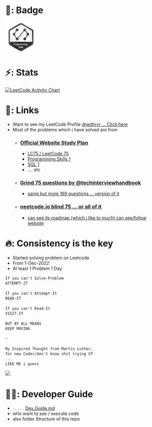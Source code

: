 # 💪: Badge

<img width="100" alt="programming-skills-1 gif badge" src="./screenshots/programming-skills-1/gif.gif" />

# ⚡: Stats

<!-- [![LeetCode badge](https://img.shields.io/badge/dynamic/json?style=for-the-badge&labelColor=black&color=%23ffa116&label=Solved&query=solvedOverTotal&url=https%3A%2F%2Fleetcode-badge.vercel.app%2Fapi%2Fusers%2Fwithrvr&logo=leetcode&logoColor=yellow)](https://leetcode.com/withrvr/) -->

<a href="https://leetcode.com/withrvr/">
  <img alt="LeetCode Activity Chart" src="https://leetcard.jacoblin.cool/withrvr?ext=activity"/>
</a>

<br>

# 🔗: Links

- Want to see my LeetCode Profile [@withrvr ... Click here](https://leetcode.com/withrvr/)
- Most of the problems which i have solved are from
  - ### [Official Website Study Plan](https://leetcode.com/study-plan/)
    - [LC75 / LeetCode 75](https://leetcode.com/study-plan/leetcode-75/?progress=xuumuo5t)
    - [Programming Skills 1](https://leetcode.com/study-plan/programming-skills/?progress=x824bvmv)
    - [SQL 1](https://leetcode.com/study-plan/sql/?progress=x3n6zbih)
    - .... etc
  - ### [Grind 75 questions by @techinterviewhandbook](https://www.techinterviewhandbook.org/grind75)
    - [same but more 169 questions ... version of it](https://www.techinterviewhandbook.org/grind75?weeks=26&hours=40)
  - ### [neetcode.io blind 75 ... or all of it](https://neetcode.io/practice)
    - [can see its roadmap (which i like to much) can see/follow website](https://neetcode.io/roadmap)

# 🔥: Consistency is the key

- Started solving problem on Leetcode
- From 1-Dec-2022
- At least 1 Problem 1 Day

<!-- ```
IF YOU CAN'T SOLVE-PROBLEM
ATTEMPT-IT
IF YOU CAN'T ATTEMPT-IT
READ-IT
IF YOU CAN'T READ-IT
VISIT-IT
BUT BY ALL MEANS,
KEEP MOVING
``` -->

```
If you can't Solve-Problem
ATTEMPT-IT

If you can't Attempt-It
READ-IT

If you can't Read-It
VISIT-IT

BUT BY ALL MEANS
KEEP MOVING

~

My Inspired Thought from Martin Luther,
for new Coder/don't know shit trying CP
...
LIKE ME i guess
```

<img src="./quote.jpg" height="500" />
<!-- https://www.myincrediblewebsite.com/wp-content/uploads/2017/01/MLK-on-Moving.jpg -->

<br>

# 🧑‍💻: Developer Guide

- . . . . . [Dev_Guide.md](./dev_guide.md)
- who want to see / execute code
- also folder Structure of this repo

